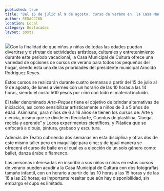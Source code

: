 ```yaml
---
published: true
title: "Del 15 de julio al 9 de agosto, curso de verano en  la Casa Municipal de Cultura"
author: REDACCION
location: Local
category: Destacadas
layout: posts
---
```


![](http://i.imgur.com/i4V5cSYm.jpg)Con la finalidad de que niños y niñas de todas las edades puedan divertirse y disfrutar de actividades artísticas, culturales y entretenimiento durante este período vacacional, la Casa Municipal de Cultura ofrece una variedad de opciones de cursos de verano para todos los pequeños del hogar, siendo ésta una de las prioridades del presidente municipal Arnoldo Rodríguez Reyes.

Estos cursos se realizarán durante cuatro semanas a partir del 15 de julio al 9 de agosto, de lunes a viernes con un horario de las 10 horas a las 14 horas, siendo el costo 500 pesos por niño con todo el material incluido.

El taller denominado _Arte-Peques_ tiene el objetivo de brindar alternativas de iniciación, así como sensibilizar artísticamente a niños de 3 a 5 años de edad.
Asimismo, para niños de 6 a 16 años se tienen los cursos de: Arte y ciencia, mismo que se divide en Reciclarte, Cuentos de plastilina, “Juega, recicla y aprende” y Locos experimentos científicos; y Plástica que se enfocará a dibujo, pintura, grabado y escultura.

Además de Teatro cubriendo dos semanas en esta disciplina y otras dos de este mismo taller pero en maquillaje para cine; y de igual manera se ofrecerá el curso de baile en el cual es a elección de un solo género como: ballet, danza árabe o flamenco.

Las personas interesadas en inscribir a sus niños o niñas en estos cursos de verano pueden acudir a la Casa Municipal de Cultura con dos fotografías tamaño infantil, con un horario  a partir de las 10 horas a las 15 horas y de las 18 a las 20 horas; es importante resaltar que aún hay disponibilidad, sin embargo el cupo es limitado.
